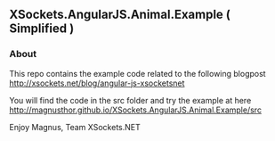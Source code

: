 ## XSockets.AngularJS.Animal.Example ( Simplified ) 

### About

This repo contains the example code related to the following blogpost http://xsockets.net/blog/angular-js-xsocketsnet



You will find the code in the src folder and try the example at here http://magnusthor.github.io/XSockets.AngularJS.Animal.Example/src

Enjoy
Magnus, Team XSockets.NET